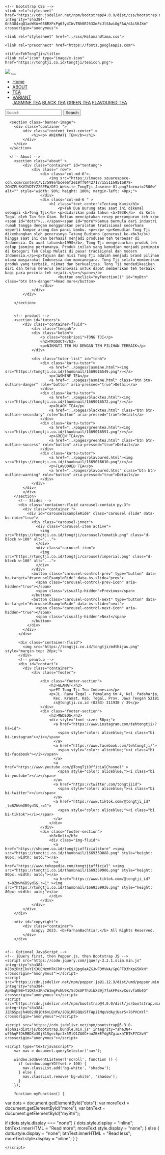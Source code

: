 <!doctype html>
<html lang="en">
  <head>
    <!-- Required meta tags -->
    <meta charset="utf-8">
    <meta name="viewport" content="width=device-width, initial-scale=1, shrink-to-fit=no">

    <!-- Bootstrap CSS -->
    <link rel="stylesheet" href="https://cdn.jsdelivr.net/npm/bootstrap@4.0.0/dist/css/bootstrap.min.css" integrity="sha384-Gn5384xqQ1aoWXA+058RXPxPg6fy4IWvTNh0E263XmFcJlSAwiGgFAW/dAiS6JXm" crossorigin="anonymous">

    <link rel="stylesheet" href="../css/HalamanUtama.css">

    <link rel="preconnect" href="https://fonts.googleapis.com">
<link rel="preconnect" href="https://fonts.gstatic.com" crossorigin>
<link href="https://fonts.googleapis.com/css2?family=Montserrat:wght@300&family=Roboto+Condensed:wght@700&family=Roboto+Serif:ital,opsz,wght@0,8..144,200;0,8..144,500;1,8..144,100&display=swap" rel="stylesheet">

<link rel="stylesheet" href="https://cdn.jsdelivr.net/npm/bootstrap-icons@1.10.3/font/bootstrap-icons.css">

    <title>TehTongTji</title>
    <link rel="icon" type="image/x-icon" href="https://tongtji.co.id/tongtji/teaicon.png">
  </head>
  <body >
    <nav class="navbar navbar-expand-lg fixed-top bg-body-tertiary ">
        <div class="container">
            <a class="navbar-brand" href="../cobacoba.html"><img src="https://tongtji.co.id/tongtji/logo.png" class="img-fluid"></a>
        <button class="navbar-toggler" 
        type="button" 
        data-toggle="collapse" 
        data-target="#navbarNavDropdown" 
        aria-controls="navbarNavDropdown" 
        aria-expanded="false" 
        aria-label="Toggle navigation">
          <span class="navbar-toggler-icon"><i class="bi bi-list"></i></span>
        </button>
        <div class="collapse navbar-collapse" id="navbarNavDropdown">
            <ul class="navbar-nav m-auto mb-2 mb-lg-0">
                <li class="nav-item">
                  <a class="nav-link" href="#">Home</a>
                </li>
                <li class="nav-item">
                  <a class="nav-link" href="#tentang">ABOUT</a>
                </li>
                <li class="nav-item">
                  <a class="nav-link" href="#tehh">TEA</a>
                </li>
                <li class="nav-item dropdown">
                  <a class="nav-link dropdown-toggle" href="#" id="navbarDropdownMenuLink" data-toggle="dropdown" aria-haspopup="true" aria-expanded="false">
                    VARIANT
                  </a>
                  <div class="dropdown-menu" aria-labelledby="navbarDropdownMenuLink">
                    <a class="dropdown-item" href="../pages/jasmine.html">JASMINE TEA</a>
                    <a class="dropdown-item" href="../pages/blacktea.html">BLACK TEA</a>
                    <a class="dropdown-item" href="../pages/greentea.html">GREEN TEA</a>
                    <a class="dropdown-item" href="../pages/plavoured.html">FLAVOURED TEA</a>
                  </div>
                </li>
              </ul>
              <form class="d-flex">
                <input class="px-2 search" type="search" placeholder="Search" aria-label="Search">
                <button class="btn1 me-2 px-3" type="submit">Search</button>
              </form>
          </form>
        </div>
      </nav>

      <section class="banner-image">
        <div class="container ">
            <div class="content text-center" >
                <h1><b> #NIKMATI TEH</b></h1>
            </div>
        </div>
      </section>

      <!-- About -->
        <section class="about" >
            <div class="container" id="tentang">
                <div class=" row">
                    <div class="col-md-6">.
                        <img src="https://images.squarespace-cdn.com/content/v1/599a4bcee6f2e19ff0442717/1551169516879-2OHZFL5KVIVDTYZ2SEEW/DEJ_Website_TongTji_Jasmine-01.png?format=2500w" alt="" style="width: 90%; height: 100%; margin-left: 40px;">
                    </div>
                    <div class="col-md-6 " >
                        <h1 class="text-center">Tentang Kami</h1>
                            <p>Teh Dua Burung atau saat ini dikenal sebagai <b>Tong Tji</b> <p>didirikan pada tahun <b>1938</b>  di Kota Tegal oleh Tan See Giam. Beliau menciptakan resep percampuran teh.</p> <span id="dots">...</span><span id="more">Semua bermula dari industri rumah tangga dengan menggunakan peralatan tradisional sederhana seperti kompor arang dan panci bambu. <p></p> <p>Kemudian Tong Tji dikembangkan oleh penerusnya Tatang Budiono (generasi ke-<b>3</b>) hingga saat ini dan berhasil menjadi produsen teh terbesar di Indonesia. Di awal tahun<b>1990</b>, Tong Tji mengeluarkan produk teh celup jasmine pertamanya. Produk inilah yang kemudian menjadi pemimpin di kategori Teh Celup Melati di pasar tradisional dan modern Indonesia.</p><p>Tujuan dan misi Tong Tji adalah menjadi brand pilihan utama masyarakat Indonesia dan mancanegara. Tong Tji selalu memberikan produk yang terbaik, nikmat dan berkualitas. Tong Tji mendedikasikan diri dan terus menerus berinovasi untuk dapat memberikan teh terbaik bagi para pecinta teh sejati.</p></span></p>
                            <button onclick="myFunction()" id="myBtn" class="btn btn-danger">Read more</button>
                    </div>
                </div>
            </div>
            
        </section>


        <!-- product -->
        <section id="tutors">
            <div class="container-fluid">
                <div class="tengah">
                <div class="kolom">
                    <p class="deskripsi">TONG TJI</p>
                    <h2>PRODUCT</h2>
                    <p>NIKMATI TEH MU DENGAN TEH PILIHAN TERBAIK</p>
                </div>

                <div class="tutor-list" id="tehh">
                    <div class="kartu-tutor">
                        <a href="../pages/jasmine.html"><img src="https://tongtji.co.id/thumbnail/1669016549.png"/></a>
                        <p>JASMINE TEA</p>
                        <a href="../pages/jasmine.html" class="btn btn-outline-danger" role="button" aria-pressed="true">Detail</a>
                    </div>
                    <div class="kartu-tutor">
                        <a href="../pages/blacktea.html"><img src="https://tongtji.co.id/thumbnail/1669016572.png"/></a>
                        <p>BLACK TEA</p>
                        <a href="../pages/blacktea.html" class="btn btn-outline-secondary" role="button" aria-pressed="true">Detail</a>
                    </div>
                    <div class="kartu-tutor">
                        <a href="../pages/greentea.html"><img src="https://tongtji.co.id/thumbnail/1669016591.png"/></a>
                        <p>GREEN TEA</p>
                        <a href="../pages/greentea.html" class="btn btn-outline-success" role="button" aria-pressed="true">Detail</a>
                    </div>
                    <div class="kartu-tutor">
                        <a href="../pages/plavoured.html"><img src="https://tongtji.co.id/thumbnail/1669016610.png"/></a>
                        <p>FLAVOURED TEA</p>
                        <a href="../pages/plavoured.html" class="btn btn-outline-warning" role="button" aria-pressed="true">Detail</a>
                    </div>
                </div>
            </div>
            </div>
        </section>
          <!-- Slides -->
          <div class="container-fluid carousel-contain py-3">
            <div class="container ">
              <div id="carouselExampleRide" class="carousel slide" data-bs-ride="true">
                <div class="carousel-inner">
                  <div class="carousel-item active">
                    <img src="https://tongtji.co.id/tongtji/carousel/tematik.png" class="d-block w-100" alt="...">
                  </div>
                  <div class="carousel-item">
                    <img src="https://tongtji.co.id/tongtji/carousel/imperial.png" class="d-block w-100" alt="...">
                  </div>
                </div>
                <button class="carousel-control-prev" type="button" data-bs-target="#carouselExampleRide" data-bs-slide="prev">
                  <span class="carousel-control-prev-icon" aria-hidden="true"></span>
                  <span class="visually-hidden">Previous</span>
                </button>
                <button class="carousel-control-next" type="button" data-bs-target="#carouselExampleRide" data-bs-slide="next">
                  <span class="carousel-control-next-icon" aria-hidden="true"></span>
                  <span class="visually-hidden">Next</span>
                </button>
              </div>
            </div>
          </div>

          <div class="container-fluid">
            <img src="https://tongtji.co.id/tongtji/mdthijau.png" style="margin-top: 20px;">
          </div>
          <!-- penutup -->
          <div id="contact">
            <div class="container">
                <div class="footer">
                  
                    <div class="footer-section">
                        <h3>ALAMAT</h3>
                        <p>PT Tong Tji Tea Indonesia</p>
                        <p>JL. Raya Tegal - Pemalang Km 4, Kel. Padaharja,
                          Kec. Kramat, Kab. Tegal, Prov. Jawa Tengah 52181
                          cs@tongtji.co.id (0283) 311938 / 39</p>
                    </div>
                    <div class="footer-section">
                        <h3>MEDSOS</h3>
                        <div style="font-size: 50px;">
                          <a href="https://www.instagram.com/tehtongtji/?hl=id">
                            <span style="color: aliceblue;"><i class="bi bi-instagram"></i></span>
                          </a>
                          <a href="https://www.facebook.com/tehtongtji/">
                            <span style="color: aliceblue;"><i class="bi bi-facebook"></i></span>
                          </a>
                          <a href="https://www.youtube.com/@TongTjiOfficialChannel" >
                            <span style="color: aliceblue;"><i class="bi bi-youtube"></i></span>
                          </a>
                          <a href="https://twitter.com/tongtjiid">
                            <span style="color: aliceblue;"><i class="bi bi-twitter"></i></span>
                          </a>
                          <a href="https://www.tiktok.com/@tongtji_id?_t=8ZWwhGBSydG&_r=1">
                            <span style="color: aliceblue;"><i class="bi bi-tiktok"></i></span>
                          </a>
                        </div>
                    </div>
                    <div class="footer-section">
                        <h3>Beli</h3>
                        <div class="img-fluid">
                          <a href="https://shopee.co.id/tongtjiofficialstore" ><img src="https://tongtji.co.id/thumbnail/1669359888.png" style="height: 80px; width: auto;"></a>
                          <a href="https://www.tokopedia.com/tongtjiofficial" ><img src="https://tongtji.co.id/thumbnail/1669359906.png" style="height: 80px; width: auto;"></a>
                          <a href="https://www.tiktok.com/@tongtji_id?_t=8ZWwhGBSydG&_r=1" ><img src="https://tongtji.co.id/thumbnail/1669359936.png" style="height: 80px; width: auto;"></a>
                        </div>
                    </div>
                </div>
            </div>
        </div>
    
        <div id="copyright">
            <div class="container">
                &copy; 2023. <b>FarhanBachtiar.</b> All Rights Reserved.
            </div>
        </div>


    <!-- Optional JavaScript -->
    <!-- jQuery first, then Popper.js, then Bootstrap JS -->
    <script src="https://code.jquery.com/jquery-3.2.1.slim.min.js" integrity="sha384-KJ3o2DKtIkvYIK3UENzmM7KCkRr/rE9/Qpg6aAZGJwFDMVNA/GpGFF93hXpG5KkN" crossorigin="anonymous"></script>
    <script src="https://cdn.jsdelivr.net/npm/popper.js@1.12.9/dist/umd/popper.min.js" integrity="sha384-ApNbgh9B+Y1QKtv3Rn7W3mgPxhU9K/ScQsAP7hUibX39j7fakFPskvXusvfa0b4Q" crossorigin="anonymous"></script>
    <script src="https://cdn.jsdelivr.net/npm/bootstrap@4.0.0/dist/js/bootstrap.min.js" integrity="sha384-JZR6Spejh4U02d8jOt6vLEHfe/JQGiRRSQQxSfFWpi1MquVdAyjUar5+76PVCmYl" crossorigin="anonymous"></script>

    <script src="https://cdn.jsdelivr.net/npm/bootstrap@5.3.0-alpha1/dist/js/bootstrap.bundle.min.js" integrity="sha384-w76AqPfDkMBDXo30jS1Sgez6pr3x5MlQ1ZAGC+nuZB+EYdgRZgiwxhTBTkF7CXvN" crossorigin="anonymous"></script>

    <script type="text/javascript">
        var nav = document.querySelector('nav');
  
        window.addEventListener('scroll', function () {
          if (window.pageYOffset > 100) {
            nav.classList.add('bg-white', 'shadow');
          } else {
            nav.classList.remove('bg-white', 'shadow');
          }
        });

        function myFunction() {
  var dots = document.getElementById("dots");
  var moreText = document.getElementById("more");
  var btnText = document.getElementById("myBtn");

  if (dots.style.display === "none") {
    dots.style.display = "inline";
    btnText.innerHTML = "Read more";
    moreText.style.display = "none";
  } else {
    dots.style.display = "none";
    btnText.innerHTML = "Read less";
    moreText.style.display = "inline";
  }
}



    </script>
  </body>
</html>
